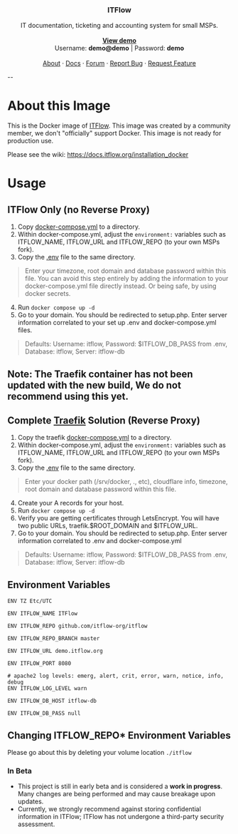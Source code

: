 <div align="center">

  <h3 align="center">ITFlow</h3>

  <p align="center">
    IT documentation, ticketing and accounting system for small MSPs.
    <br />
    <br />
    <a href="https://demo.itflow.org"><strong>View demo</strong></a>
    <br />
    Username: <b>demo@demo</b> | Password: <b>demo</b>
    <br />
    <br />
    <a href="https://itflow.org/#about">About</a>
    ·
    <a href="https://docs.itflow.org">Docs</a>
    ·
    <a href="https://forum.itflow.org/">Forum</a>
    ·
    <a href="https://forum.itflow.org/t/bug">Report Bug</a>
    ·
    <a href="https://forum.itflow.org/t/features">Request Feature</a>
  </p>
</div>

--

# About this Image
This is the Docker image of [ITFlow](https://github.com/itflow-org/itflow). This image was created by a community member, we don't "officially" support Docker. This image is not ready for production use. 

Please see the wiki: https://docs.itflow.org/installation_docker

# Usage
## ITFlow Only (no Reverse Proxy) 
1. Copy [docker-compose.yml](https://raw.githubusercontent.com/itflow-org/itflow-docker/main/docker-compose.yml) to a directory.
2. Within docker-compose.yml, adjust the ```environment:``` variables such as ITFLOW_NAME, ITFLOW_URL and ITFLOW_REPO (to your own MSPs fork).
3. Copy the [.env](https://raw.githubusercontent.com/itflow-org/itflow-docker/main/.env) file to the same directory.
> Enter your timezone, root domain and database password within this file. You can avoid this step entirely by adding the information to your docker-compose.yml file directly instead. Or being safe, by using docker secrets.
4. Run ```docker compose up -d```
5. Go to your domain. You should be redirected to setup.php. Enter server information correlated to your set up .env and docker-compose.yml files.
> Defaults:  Username: itflow, Password: $ITFLOW_DB_PASS from .env, Database: itflow, Server: itflow-db 

## Note: The Traefik container has not been updated with the new build, We do not recommend using this yet.

## Complete [Traefik](https://doc.traefik.io/traefik/getting-started/quick-start/) Solution (Reverse Proxy)
1. Copy the traefik [docker-compose.yml](https://raw.githubusercontent.com/itflow-org/itflow-docker/main/traefik-complete/docker-compose.yml) to a directory.
2. Within docker-compose.yml, adjust the ```environment:``` variables such as ITFLOW_NAME, ITFLOW_URL and ITFLOW_REPO (to your own MSPs fork).
3. Copy the [.env](https://raw.githubusercontent.com/itflow-org/itflow-docker/main/traefik-complete/.env) file to the same directory. 
> Enter your docker path (/srv/docker, ., etc), cloudflare info, timezone, root domain and database password within this file.
4. Create your A records for your host. 
5. Run ```docker compose up -d```
6. Verify you are getting certificates through LetsEncrypt. You will have two public URLs, traefik.$ROOT_DOMAIN and $ITFLOW_URL. 
7. Go to your domain. You should be redirected to setup.php. Enter server information correlated to .env and docker-compose.yml
> Defaults:  Username: itflow, Password: $ITFLOW_DB_PASS from .env, Database: itflow, Server: itflow-db



## Environment Variables
```
ENV TZ Etc/UTC

ENV ITFLOW_NAME ITFlow

ENV ITFLOW_REPO github.com/itflow-org/itflow

ENV ITFLOW_REPO_BRANCH master

ENV ITFLOW_URL demo.itflow.org

ENV ITFLOW_PORT 8080

# apache2 log levels: emerg, alert, crit, error, warn, notice, info, debug
ENV ITFLOW_LOG_LEVEL warn

ENV ITFLOW_DB_HOST itflow-db

ENV ITFLOW_DB_PASS null
```

## Changing ITFLOW_REPO* Environment Variables
Please go about this by deleting your volume location ```./itflow``` 

### In Beta
* This project is still in early beta and is considered a **work in progress**.  Many changes are being performed and may cause breakage upon updates. 
* Currently, we strongly recommend against storing confidential information in ITFlow; ITFlow has not undergone a third-party security assessment.
